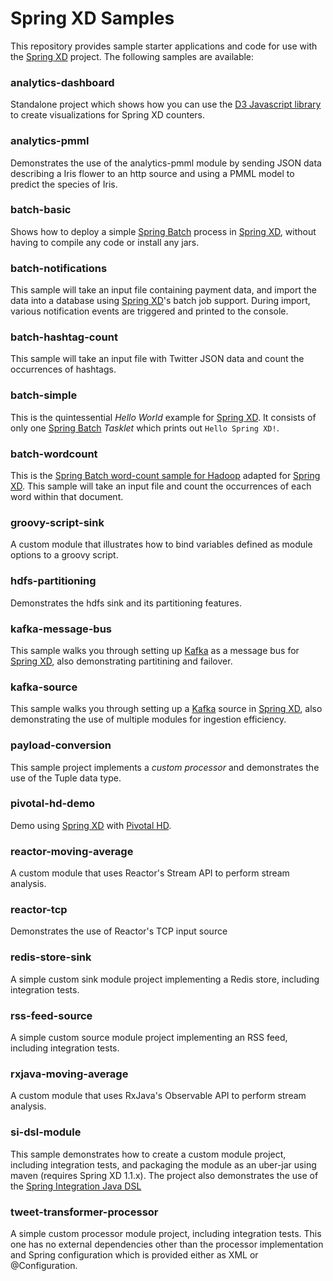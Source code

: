 Spring XD Samples
=================

This repository provides sample starter applications and code for use with the [Spring XD][] project. The following samples are available:

### analytics-dashboard

Standalone project which shows how you can use the [D3 Javascript library][] to create visualizations for Spring XD counters.

### analytics-pmml

Demonstrates the use of the analytics-pmml module by sending JSON data describing a Iris flower to an http source and using a PMML model to predict the species of Iris.

### batch-basic

Shows how to deploy a simple [Spring Batch][] process in [Spring XD][], without having to compile any code or install any jars.

### batch-notifications

This sample will take an input file containing payment data, and import the data into a database using [Spring XD][]'s batch job support. During import, various notification events are triggered and printed to the console.

### batch-hashtag-count

This sample will take an input file with Twitter JSON data and count the occurrences of hashtags.

### batch-simple

This is the quintessential *Hello World* example for [Spring XD][]. It consists of only one [Spring Batch] *Tasklet* which prints out `Hello Spring XD!`.

### batch-wordcount

This is the [Spring Batch word-count sample for Hadoop][] adapted for [Spring XD][]. This sample will take an input file and count the occurrences of each word within that document.

### groovy-script-sink

A custom module that illustrates how to bind variables defined as module options to a groovy script.

### hdfs-partitioning

Demonstrates the hdfs sink and its partitioning features. 

### kafka-message-bus

This sample walks you through setting up [Kafka][] as a message bus for [Spring XD][], also demonstrating partitining and failover.

### kafka-source

This sample walks you through setting up a [Kafka][] source in [Spring XD][], also demonstrating the use of multiple modules for ingestion efficiency.

### payload-conversion

This sample project implements a *custom processor* and demonstrates the use of the Tuple data type.

### pivotal-hd-demo

Demo using [Spring XD][] with [Pivotal HD][].

### reactor-moving-average

A custom module that uses Reactor's Stream API to perform stream analysis.

### reactor-tcp

Demonstrates the use of Reactor's TCP input source

### redis-store-sink

A simple custom sink module project implementing a Redis store, including integration tests.

### rss-feed-source

A simple custom source module project implementing an RSS feed, including integration tests.

### rxjava-moving-average

A custom module that uses RxJava's Observable API to perform stream analysis.

### si-dsl-module

This sample demonstrates how to create a custom module project, including integration tests, and packaging the module as an uber-jar using maven (requires Spring XD 1.1.x). The project also demonstrates the use of the [Spring Integration Java DSL][]

### tweet-transformer-processor

A simple custom processor module project, including integration tests. This one has no external dependencies other than the processor implementation and Spring configuration which is provided either as XML or @Configuration.



[Spring XD]: https://github.com/spring-projects/spring-xd
[Spring Batch]: http://projects.spring.io/spring-batch/
[Spring Batch word-count sample for Hadoop]: https://github.com/SpringSource/spring-data-book/tree/master/hadoop/batch-wordcount
[D3 Javascript library]: http://d3js.org/
[Pivotal HD]: http://www.gopivotal.com/products/pivotal-hd
[Kafka]: http://kafka.apache.org
[Spring Integration Java DSL]: https://github.com/spring-projects/spring-integration-java-dsl
